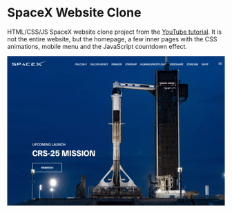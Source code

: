 # SpaceX Website Clone

HTML/CSS/JS SpaceX website clone project from the [YouTube tutorial](https://www.youtube.com/watch?v=wryPX7KSwSc). It is not the entire website, but the homepage, a few inner pages with the CSS animations, mobile menu and the JavaScript countdown effect.

![SpaceX Website](img/screen.jpg)
